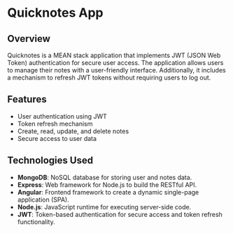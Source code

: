 # Quicknotes App

## Overview

Quicknotes is a MEAN stack application that implements JWT (JSON Web Token) authentication for secure user access. The application allows users to manage their notes with a user-friendly interface. Additionally, it includes a mechanism to refresh JWT tokens without requiring users to log out.

## Features

- User authentication using JWT
- Token refresh mechanism
- Create, read, update, and delete notes
- Secure access to user data

## Technologies Used

- **MongoDB**: NoSQL database for storing user and notes data.
- **Express**: Web framework for Node.js to build the RESTful API.
- **Angular**: Frontend framework to create a dynamic single-page application (SPA).
- **Node.js**: JavaScript runtime for executing server-side code.
- **JWT**: Token-based authentication for secure access and token refresh functionality.
